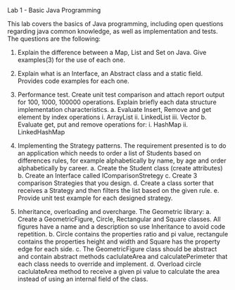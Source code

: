 Lab 1 - Basic Java Programming

This lab covers the basics of Java programming, including open questions regarding java common knowledge, as well as implementation and tests. The questions are the following:

1. Explain the difference between a Map, List and Set on Java. Give examples(3) for the use of each one. 

2. Explain what is an Interface, an Abstract class and a static field. Provides code examples for each one. 

3. Performance test. Create unit test comparison and attach report output for 100, 1000, 100000 operations. Explain briefly each data structure implementation characteristics. a. Evaluate Insert, Remove and get element by index operations i. ArrayList ii. LinkedList iii. Vector b. Evaluate get, put and remove operations for: i. HashMap ii. LinkedHashMap 

4. Implementing the Strategy patterns. The requirement presented is to do an application which needs to order a list of Students based on differences rules, for example alphabetically by name, by age and order alphabetically by career. a. Create the Student class (create attributes) b. Create an Interface called IComparisonStretegy c. Create 3 comparison Strategies that you design. d. Create a class sorter that receives a Strategy and then filters the list based on the given rule. e. Provide unit test example for each designed strategy. 

5. Inheritance, overloading and overcharge. The Geometric library: a. Create a GeometricFigure, Circle, Rectangular and Square classes. All figures have a name and a description so use Inheritance to avoid code repetition. b. Circle contains the properties ratio and pi value, rectangule contains the properties height and width and Square has the property edge for each side. c. The GeometricFigure class should be abstract and contain abstract methods caclulateArea and calculatePerimeter that each class needs to override and implement. d. Overload circle caclulateArea method to receive a given pi value to calculate the area instead of using an internal field of the class.